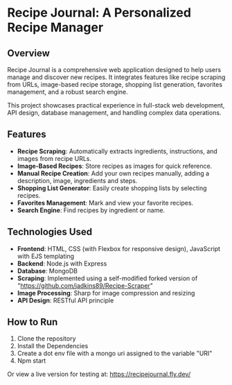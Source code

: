 # Recipe Journal: A Personalized Recipe Manager

## Overview
Recipe Journal is a comprehensive web application designed to help users manage and discover new recipes. It integrates features like recipe scraping from URLs, image-based recipe storage, shopping list generation, favorites management, and a robust search engine.

This project showcases practical experience in full-stack web development, API design, database management, and handling complex data operations.

## Features
- **Recipe Scraping**: Automatically extracts ingredients, instructions, and images from recipe URLs.
- **Image-Based Recipes**: Store recipes as images for quick reference.
- **Manual Recipe Creation**: Add your own recipes manually, adding a description, image, ingredients and steps.
- **Shopping List Generator**: Easily create shopping lists by selecting recipes.
- **Favorites Management**: Mark and view your favorite recipes.
- **Search Engine**: Find recipes by ingredient or name.

## Technologies Used
- **Frontend**: HTML, CSS (with Flexbox for responsive design), JavaScript with EJS templating
- **Backend**: Node.js with Express
- **Database**: MongoDB
- **Scraping**: Implemented using a self-modified forked version of "https://github.com/jadkins89/Recipe-Scraper"
- **Image Processing**: Sharp for image compression and resizing
- **API Design**: RESTful API principle

## How to Run
1. Clone the repository
2. Install the Dependencies
3. Create a dot env file with a mongo uri assigned to the variable "URI"
4. Npm start

Or view a live version for testing at: https://recipejournal.fly.dev/
